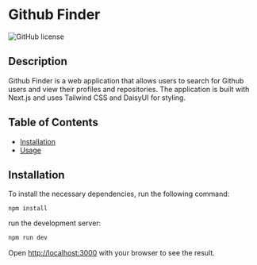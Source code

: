 # Github Finder

![GitHub license](https://img.shields.io/badge/license-MIT-blue.svg)

## Description

Github Finder is a web application that allows users to search for Github users and view their profiles and repositories. The application is built with Next.js and uses Tailwind CSS and DaisyUI for styling.

## Table of Contents

- [Installation](#installation)
- [Usage](#usage)

## Installation

To install the necessary dependencies, run the following command:
```
npm install
```

run the development server:

```bash
npm run dev

```

Open [http://localhost:3000](http://localhost:3000) with your browser to see the result.